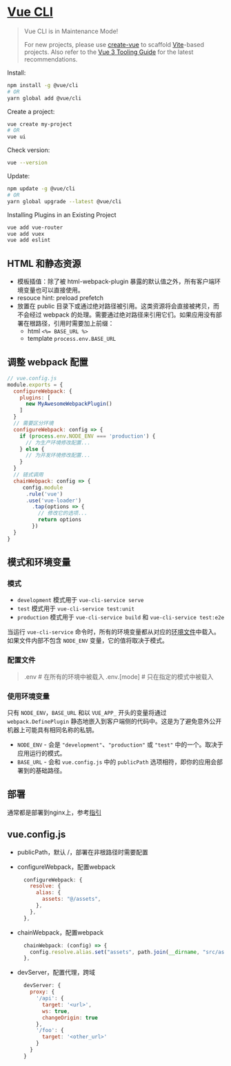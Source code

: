 # [Vue CLI](https://cli.vuejs.org/)

> Vue CLI is in Maintenance Mode!
>
> For new projects, please use [create-vue](https://github.com/vuejs/create-vue) to scaffold [Vite](https://vitejs.dev/)-based projects. Also refer to the [Vue 3 Tooling Guide](https://vuejs.org/guide/scaling-up/tooling.html) for the latest recommendations.

Install:

```sh
npm install -g @vue/cli
# OR
yarn global add @vue/cli
```

Create a project:

```sh
vue create my-project
# OR
vue ui
```

Check version:

```sh
vue --version
```

Update:

```sh
npm update -g @vue/cli
# OR
yarn global upgrade --latest @vue/cli
```

Installing Plugins in an Existing Project

```sh
vue add vue-router
vue add vuex
vue add eslint
```

## HTML 和静态资源

* 模板插值：除了被 html-webpack-plugin 暴露的默认值之外，所有客户端环境变量也可以直接使用。
* resouce hint: preload  prefetch
* 放置在 public 目录下或通过绝对路径被引用。这类资源将会直接被拷贝，而不会经过 webpack 的处理。需要通过绝对路径来引用它们。如果应用没有部署在根路径，引用时需要加上前缀：
  * html  `<%= BASE_URL %>`
  * template  `process.env.BASE_URL`

## 调整 webpack 配置

```js
// vue.config.js
module.exports = {
  configureWebpack: {
    plugins: [
      new MyAwesomeWebpackPlugin()
    ]
  }
  // 需要区分环境
  configureWebpack: config => {
    if (process.env.NODE_ENV === 'production') {
      // 为生产环境修改配置...
    } else {
      // 为开发环境修改配置...
    }
  }
  // 链式调用  
  chainWebpack: config => {
     config.module
      .rule('vue')
      .use('vue-loader')
        .tap(options => {
          // 修改它的选项...
          return options
        }) 
  }
}
```

## 模式和环境变量

### 模式

* `development` 模式用于 `vue-cli-service serve`
* `test` 模式用于 `vue-cli-service test:unit`
* `production` 模式用于 `vue-cli-service build` 和 `vue-cli-service test:e2e`

当运行 `vue-cli-service` 命令时，所有的环境变量都从对应的[环境文件](https://cli.vuejs.org/zh/guide/mode-and-env.html#环境变量)中载入。如果文件内部不包含 `NODE_ENV` 变量，它的值将取决于模式。

### 配置文件

> .env                # 在所有的环境中被载入
> .env.[mode]         # 只在指定的模式中被载入

### 使用环境变量

只有 `NODE_ENV`，`BASE_URL` 和以 `VUE_APP_` 开头的变量将通过 `webpack.DefinePlugin` 静态地嵌入到客户端侧的代码中。这是为了避免意外公开机器上可能具有相同名称的私钥。

* `NODE_ENV` - 会是 `"development"`、`"production"` 或 `"test"` 中的一个。取决于应用运行的模式。
* `BASE_URL` - 会和 `vue.config.js` 中的 `publicPath` 选项相符，即你的应用会部署到的基础路径。

## 部署

通常都是部署到nginx上，参考[指引](https://cli.vuejs.org/zh/guide/deployment.html#docker-nginx)

## vue.config.js

* publicPath，默认 /，部署在非根路径时需要配置

* configureWebpack，配置webpack

  ```js
    configureWebpack: {
      resolve: {
        alias: {
          assets: "@/assets",
        },
      },
    },
  ```

* chainWebpack，配置webpack

  ```js
    chainWebpack: (config) => {
      config.resolve.alias.set("assets", path.join(__dirname, "src/assets"));
    },
  ```

* devServer，配置代理，跨域

  ```js
    devServer: {
      proxy: {
        '/api': {
          target: '<url>',
          ws: true,
          changeOrigin: true
        },
        '/foo': {
          target: '<other_url>'
        }
      }
    }
  ```